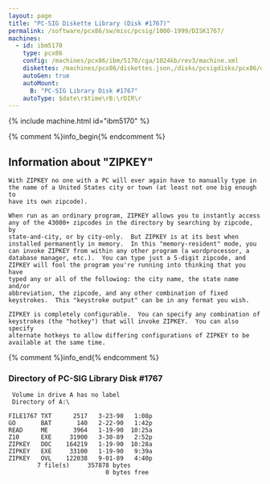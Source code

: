 ```yaml
---
layout: page
title: "PC-SIG Diskette Library (Disk #1767)"
permalink: /software/pcx86/sw/misc/pcsig/1000-1999/DISK1767/
machines:
  - id: ibm5170
    type: pcx86
    config: /machines/pcx86/ibm/5170/cga/1024kb/rev3/machine.xml
    diskettes: /machines/pcx86/diskettes.json,/disks/pcsigdisks/pcx86/diskettes.json
    autoGen: true
    autoMount:
      B: "PC-SIG Library Disk #1767"
    autoType: $date\r$time\rB:\rDIR\r
---
```


{% include machine.html id="ibm5170" %}

{% comment %}info_begin{% endcomment %}

## Information about "ZIPKEY"

    With ZIPKEY no one with a PC will ever again have to manually type in
    the name of a United States city or town (at least not one big enough to
    have its own zipcode).
    
    When run as an ordinary program, ZIPKEY allows you to instantly access
    any of the 43000+ zipcodes in the directory by searching by zipcode, by
    state-and-city, or by city-only.  But ZIPKEY is at its best when
    installed permanently in memory.  In this "memory-resident" mode, you
    can invoke ZIPKEY from within any other program (a wordprocessor, a
    database manager, etc.).  You can type just a 5-digit zipcode, and
    ZIPKEY will fool the program you're running into thinking that you have
    typed any or all of the following: the city name, the state name and/or
    abbreviation, the zipcode, and any other combination of fixed
    keystrokes.  This "keystroke output" can be in any format you wish.
    
    ZIPKEY is completely configurable.  You can specify any combination of
    keystrokes (the "hotkey") that will invoke ZIPKEY.  You can also
    specify
    alternate hotkeys to allow differing configurations of ZIPKEY to be
    available at the same time.
{% comment %}info_end{% endcomment %}


### Directory of PC-SIG Library Disk #1767

     Volume in drive A has no label
     Directory of A:\

    FILE1767 TXT      2517   3-23-90   1:08p
    GO       BAT       140   2-22-90   1:42p
    READ     ME       3964   1-19-90  10:25a
    Z10      EXE     31900   3-30-89   2:52p
    ZIPKEY   DOC    164219   1-19-90  10:28a
    ZIPKEY   EXE     33100   1-19-90   9:39a
    ZIPKEY   OVL    122038   9-01-89   4:40p
            7 file(s)     357878 bytes
                               0 bytes free
